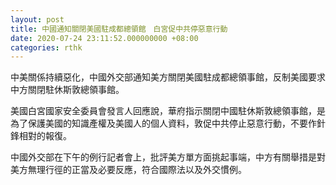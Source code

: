```yaml
---
layout: post
title: 中國通知關閉美國駐成都總領館　白宮促中共停惡意行動
date: 2020-07-24 23:11:52.000000000 +08:00
categories: rthk
---
```


中美關係持續惡化，中國外交部通知美方關閉美國駐成都總領事館，反制美國要求中方關閉駐休斯敦總領事館。

美國白宮國家安全委員會發言人回應說，華府指示關閉中國駐休斯敦總領事館，是為了保護美國的知識產權及美國人的個人資料，敦促中共停止惡意行動，不要作針鋒相對的報復。

中國外交部在下午的例行記者會上，批評美方單方面挑起事端，中方有關舉措是對美方無理行徑的正當及必要反應，符合國際法以及外交慣例。
